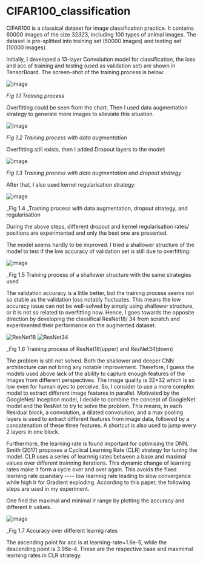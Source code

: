 # CIFAR100_classification
CIFAR100 is a classical dataset for image classification practice. It contains 60000 images of the size 32*32*3, including 100 types of animal images. The dataset is pre-splitted into training set (50000 images) and testing set (10000 images). 

Initially, I developed a 13-layer Convolution model for classification, the loss and acc of training and testing (used as validation set) are shown in TensorBoard. 
The screen-shot of the training process is below:

![image](https://user-images.githubusercontent.com/80739689/113241364-0b64a280-930b-11eb-8601-0d04c3f1d116.png)

_Fig 1.1 Training process_

Overfitting could be seen from the chart. Then I used data augmentation strategy to generate more images to alleviate this situation.

![image](https://user-images.githubusercontent.com/80739689/113241611-87f78100-930b-11eb-8c03-ec5e1a0e6a1d.png)

_Fig 1.2 Training process with data augmentation_

Overfitting still exists, then I added Dropout layers to the model:

![image](https://user-images.githubusercontent.com/80739689/113241792-ddcc2900-930b-11eb-9cc9-28c7656fcb44.png)

_Fig 1.3 Training process with data augmentation and dropout strategy_

After that, I also used kernel regularisation strategy:

![image](https://user-images.githubusercontent.com/80739689/113241883-153ad580-930c-11eb-877e-1f179cf41a0e.png)

_Fig 1.4 _Training process with data augmentation, dropout strategy, and regularisation

During the above steps, different dropout and kernel regularisation rates/ positions are experimented and only the best one are presented.

The model seems hardly to be improved. I tried a shallower structure of the model to test if the low accuracy of validation set is still due to overfitting:

![image](https://user-images.githubusercontent.com/80739689/113242441-7adb9180-930d-11eb-9ee9-b53f7cf521f2.png)

_Fig 1.5 Training process of a shallower structure with the same strategies used

The validation accuracy is a little better, but the training process seems not so stable as the validation loss notably fluctuates. This means the low accuracy issue can not be well-solved by simply using shallower structure, or it is not so related to overfitting now.
Hence, I goes towards the opposite direction by developing the classifical ResNet18/ 34 from scratch and experimented their performance on the augmented dataset.

![ResNet18](https://user-images.githubusercontent.com/80739689/113242232-f4bf4b00-930c-11eb-97e0-0a56c8220ae6.PNG)
![ResNet34](https://user-images.githubusercontent.com/80739689/113242263-09034800-930d-11eb-81f2-b72dcd7a6a58.PNG)

_Fig 1.6 Training process of ResNet18(upper) and ResNet34(down)

The problem is still not solved. Both the shallower and deeper CNN architecture can not bring any notable improvement. Therefore, I guess the models used above lack of the ability to capture enough features of the images from different perspectives. The image quality is 32*32 which is so low even for human eyes to perceive. So, I consider to use a more complex model to extract different image features in parallel. Motivated by the GoogleNet/ Inception model, I decide to combine the concept of GoogleNet model and the ResNet to try to solve the problem. This means, in each Residual block, a convolution, a dilated convolution, and a max pooling layers is used to extract different features from image data, followed by a concatenation of these three features. A shortcut is also used to jump every 2 layers in one block. 

Furthermore, the learning rate is found important for optimising the DNN. Smith (2017) proposes a Cyclical Learning Rate (CLR) strategy for tuning the model. CLR uses a series of learnnig rates between a base and maximal values over different trainning iterations. This dynamic change of learning rates make it form a cycle over and over again. This avoids the fixed learning rate quandary ---- low learnnig rate leading to slow convergence while high lr for Gradient exploding. According to this paper, the following steps are used in my experiment.

One find the maximal and minimal lr range by plotting the accuracy and different lr values.

![image](https://user-images.githubusercontent.com/80739689/113695404-ec0fb000-9724-11eb-8e6f-46880313080c.png)

_Fig 1.7 Accuracy over different learnig rates

The ascending point for acc is at learning-rate=1.6e-5, while the descending point is 3.98e-4. These are the respective base and maxmimal learning rates in CLR strategy. 
